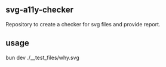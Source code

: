 ## svg-a11y-checker
Repository to create a checker for svg files and provide report.

## usage
bun dev ./__test_files/why.svg